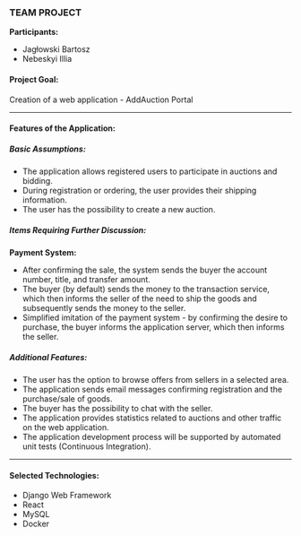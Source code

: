 ### TEAM PROJECT
**Participants:**  
- Jagłowski Bartosz  
- Nebeskyi Illia  

#### Project Goal:  
Creation of a web application - AddAuction Portal

---

#### Features of the Application:  
##### Basic Assumptions:  
- The application allows registered users to participate in auctions and bidding.  
- During registration or ordering, the user provides their shipping information.  
- The user has the possibility to create a new auction.  

##### Items Requiring Further Discussion:  
**Payment System:**  
- After confirming the sale, the system sends the buyer the account number, title, and transfer amount.  
- The buyer (by default) sends the money to the transaction service, which then informs the seller of the need to ship the goods and subsequently sends the money to the seller.  
- Simplified imitation of the payment system - by confirming the desire to purchase, the buyer informs the application server, which then informs the seller.  

##### Additional Features:  
- The user has the option to browse offers from sellers in a selected area.  
- The application sends email messages confirming registration and the purchase/sale of goods.  
- The buyer has the possibility to chat with the seller.  
- The application provides statistics related to auctions and other traffic on the web application.  
- The application development process will be supported by automated unit tests (Continuous Integration).  

---

#### Selected Technologies:  
- Django Web Framework  
- React  
- MySQL  
- Docker  
